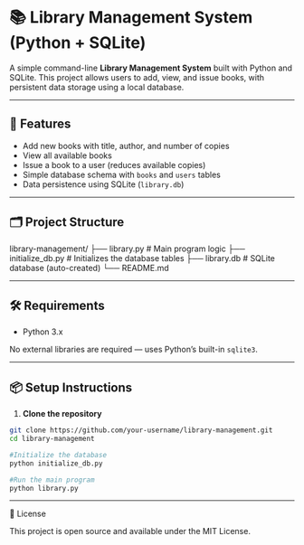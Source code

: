 # 📚 Library Management System (Python + SQLite)

A simple command-line **Library Management System** built with Python and SQLite. This project allows users to add, view, and issue books, with persistent data storage using a local database.

---

## 🚀 Features

- Add new books with title, author, and number of copies
- View all available books
- Issue a book to a user (reduces available copies)
- Simple database schema with `books` and `users` tables
- Data persistence using SQLite (`library.db`)

---

## 🗂️ Project Structure

library-management/
├── library.py # Main program logic
├── initialize_db.py # Initializes the database tables
├── library.db # SQLite database (auto-created)
└── README.md


---

## 🛠️ Requirements

- Python 3.x

No external libraries are required — uses Python’s built-in `sqlite3`.

---

## 📦 Setup Instructions

1. **Clone the repository**

```bash
git clone https://github.com/your-username/library-management.git
cd library-management

#Initialize the database
python initialize_db.py

#Run the main program
python library.py
```

---

📜 License

This project is open source and available under the MIT License.
